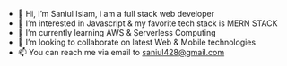- 👋 Hi, I’m Saniul Islam, i am a full stack web developer
- 👀 I’m interested in Javascript & my favorite tech stack is MERN STACK
- 🌱 I’m currently learning AWS & Serverless Computing
- 💞️ I’m looking to collaborate on latest Web & Mobile technologies
- 📫 You can reach me via email to saniul428@gmail.com

<!---
saniul06/saniul06 is a ✨ special ✨ repository because its `README.md` (this file) appears on your GitHub profile.
You can click the Preview link to take a look at your changes.
--->
